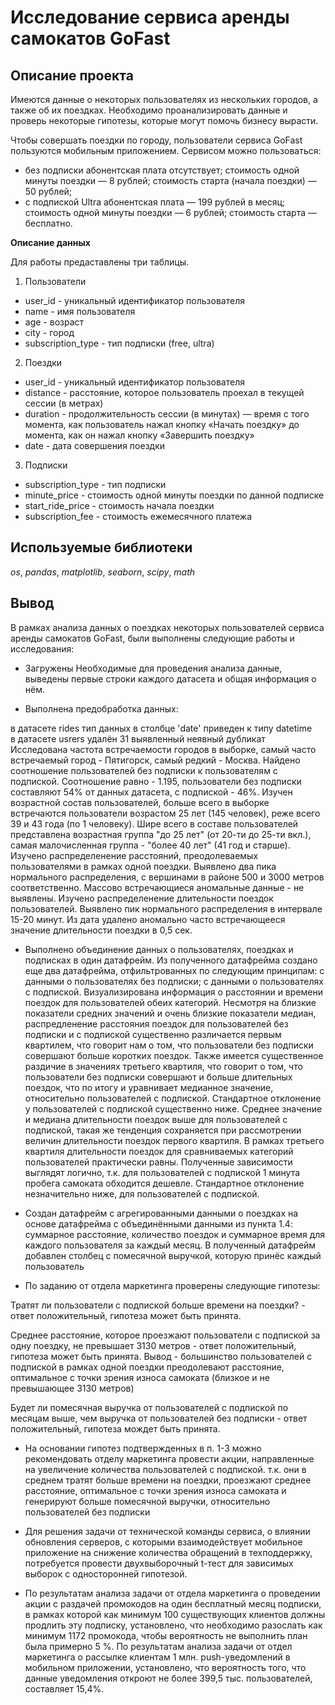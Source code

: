 # Исследование сервиса аренды самокатов GoFast
## Описание проекта
Имеются данные о некоторых пользователях из нескольких городов, а также об их поездках. Необходимо проанализировать данные и проверь некоторые гипотезы, которые могут помочь бизнесу вырасти.

Чтобы совершать поездки по городу, пользователи сервиса GoFast пользуются мобильным приложением. 
Сервисом можно пользоваться:
- без подписки
абонентская плата отсутствует;
стоимость одной минуты поездки —  8 рублей;
стоимость старта (начала поездки) — 50 рублей;
- с подпиской Ultra
абонентская плата — 199 рублей в месяц;
стоимость одной минуты поездки — 6 рублей;
стоимость старта — бесплатно.

**Описание данных**

Для работы предаставлены три таблицы.
1. Пользователи
- user_id - уникальный идентификатор пользователя
- name -	имя пользователя
- age -	возраст
- city -	город
- subscription_type -	тип подписки (free, ultra)

2. Поездки
- user_id -	уникальный идентификатор пользователя
- distance -	расстояние, которое пользователь проехал в текущей сессии (в метрах)
- duration -	продолжительность сессии (в минутах) — время с того момента, как пользователь нажал кнопку «Начать поездку» до момента, как он нажал кнопку «Завершить поездку»
- date -	дата совершения поездки

3. Подписки 
- subscription_type -	тип подписки
- minute_price -	стоимость одной минуты поездки по данной подписке
- start_ride_price -	стоимость начала поездки
- subscription_fee -	стоимость ежемесячного платежа

## Используемые библиотеки
*os*, *pandas*, *matplotlib*, *seaborn*, *scipy*, *math*

## Вывод

В рамках анализа данных о поездках некоторых пользователей сервиса аренды самокатов GoFast, были выполнены следующие работы и исследования:

- Загружены Необходимые для проведения анализа данные, выведены первые строки каждого датасета и общая информация о нём.

- Выполнена предобработка данных:

в датасете rides тип данных в столбце 'date' приведен к типу datetime  
в датасете usrers удалён 31 выявленный неявный дубликат  
Исследована частота встречаемости городов в выборке, самый часто встречаемый город - Пятигорск, самый редкий - Москва. Найдено соотношение пользователей без подписки к пользователям с подпиской. Соотношение равно - 1.195, пользователи без подписки составляют 54% от данных датасета, с подпиской - 46%. Изучен возрастной состав пользователей, больше всего в выборке встречаются пользователи возрастом 25 лет (145 человек), реже всего 39 и 43 года (по 1 человеку). Шире всего в составе пользователей представлена возрастная группа "до 25 лет" (от 20-ти до 25-ти вкл.), самая малочисленная группа - "более 40 лет" (41 год и старше). Изучено распределенение расстояний, преодолеваемых пользователями в рамках одной поездки. Выявлено два пика нормального распределения, с вершинами в районе 500 и 3000 метров соответственно. Массово встречающиеся аномальные данные - не выявлены. Изучено распределенение длительности поездок пользователей. Выявлено пик нормального распределения в интервале 15-20 минут. Из дата удалено аномально часто встречающееся значение длительности поездки в 0,5 сек.

- Выполнено объединение данных о пользователях, поездках и подписках в один датафрейм. Из полученного датафрейма создано еще два датафрейма, отфильтрованных по следующим принципам: c данными о пользователях без подписки; с данными о пользователях с подпиской. Визуализирована информация о расстоянии и времени поездок для пользователей обеих категорий. Несмотря на близкие показатели средних значений и очень близкие показатели медиан, распредленение расстояния поездок для пользователей без подписки и с подпиской существенно различается первым квартилем, что говорит нам о том, что пользователи без подписки совершают больше коротких поездок. Также имеется существенное раздичие в значениях третьего квартиля, что говорит о том, что пользователи без подписки совершают и больше длительных поездок, что по итогу и уравнивает медианное значение, относительно пользователей с подпиской. Стандартное отклонение у пользователей с подпиской существенно ниже. Среднее значение и медиана длительности поездок выше для пользователей с подпиской, такая же тенденция сохраняется при рассмотрении величин длительности поездок первого квартиля. В рамках третьего квартиля длительности поездок для сравниваемых категорий пользователей практически равны. Полученные зависимости выглядят логично, т.к. для пользователей с подпиской 1 минута пробега самоката обходится дешевле. Стандартное отклонение незначительно ниже, для пользователей с подпиской.

- Создан датафрейм с агрегированными данными о поездках на основе датафрейма с объединёнными данными из пункта 1.4: суммарное расстояние, количество поездок и суммарное время для каждого пользователя за каждый месяц. В полученный датафрейм добавлен столбец с помесячной выручкой, которую принёс каждый пользователь

- По заданию от отдела маркетинга проверены следующие гипотезы:

Тратят ли пользователи с подпиской больше времени на поездки? - ответ положительный, гипотеза может быть принята.

Среднее расстояние, которое проезжают пользователи с подпиской за одну поездку, не превышает 3130 метров - ответ положительный, гипотеза может быть принята. Вывод - большинство пользователей с подпиской в рамках одной поездки преодолевают расстояние, оптимальное с точки зрения износа самоката (близкое и не превышающее 3130 метров)

Будет ли помесячная выручка от пользователей с подпиской по месяцам выше, чем выручка от пользователей без подписки - ответ положительный, гипотеза мождет быть принята.

- На основании гипотез подтвержденных в п. 1-3 можно рекомендовать отделу маркетинга провести акции, направленные на увеличение количества пользователей с подпиской. т.к. они в среднем тратят больше времени на поездки, проезжают среднее расстояние, оптимальное с точки зрения износа самоката и генерируют больше помесячной выручки, относительно пользователей без подписки

- Для решения задачи от технической команды сервиса, о влиянии обновления серверов, с которыми взаимодействует мобильное приложение на снижение количества обращений в техподдержку, потребуется провести двухвыборочный t-тест для зависимых выборок с односторонней гипотезой.

- По результатам анализа задачи от отдела маркетинга о проведении акции с раздачей промокодов на один бесплатный месяц подписки, в рамках которой как минимум 100 существующих клиентов должны продлить эту подписку, установлено, что необходимо разослать как минимум 1172 промокода, чтобы вероятность не выполнить план была примерно 5 %. По результатам анализа задачи от отдел маркетинга о рассылке клиентам 1 млн. push-уведомлений в мобильном приложении, установлено, что вероятность того, что данные уведомления откроют не более 399,5 тыс. пользователей, составляет 15,4%.
